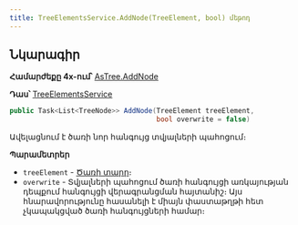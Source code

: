 ```yaml
---
title: TreeElementsService.AddNode(TreeElement, bool) մեթոդ  
---
```


## Նկարագիր

**Համարժեքը 4x-ում՝** [AsTree.AddNode](https://armsoft.github.io/as4x-docs/HTM/ProgrGuide/Functions/ASTREE/AddNode.html)

**Դաս՝** [TreeElementsService](../TreeElementsService.md)

```c#
public Task<List<TreeNode>> AddNode(TreeElement treeElement, 
                                    bool overwrite = false)
```

Ավելացնում է ծառի նոր հանգույց տվյալների պահոցում։

**Պարամետրեր**

* `treeElement` - [Ծառի տարր](../../types/TreeElement.md)։
* `overwrite` - Տվյալների պահոցում ծառի հանգույցի առկայության դեպքում հանգույցի վերագրանցման հայտանիշ։ 
  Այս հնարավորությունը հասանելի է միայն փաստաթղթի հետ չկապակցված ծառի հանգույցների համար։ 
